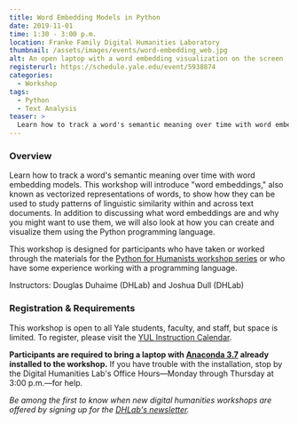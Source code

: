 ```yaml
---
title: Word Embedding Models in Python
date: 2019-11-01
time: 1:30 - 3:00 p.m.
location: Franke Family Digital Humanities Laboratory
thumbnail: /assets/images/events/word-embedding_web.jpg
alt: An open laptop with a word embedding visualization on the screen
registerurl: https://schedule.yale.edu/event/5938874
categories:
  - Workshop
tags:
  - Python
  - Text Analysis
teaser: >
  Learn how to track a word's semantic meaning over time with word embedding models. This workshop will introduce "word embeddings," also known as vectorized representations of words, to show how they can be used to study patterns of linguistic similarity within and across text documents.
---
```


### Overview
Learn how to track a word's semantic meaning over time with word embedding models. This workshop will introduce "word embeddings," also known as vectorized representations of words, to show how they can be used to study patterns of linguistic similarity within and across text documents. In addition to discussing what word embeddings are and why you might want to use them, we will also look at how you can create and visualize them using the Python programming language.

This workshop is designed for participants who have taken or worked through the materials for the <a href='https://yale.app.box.com/v/python-dhlab' target='_blank'>Python for Humanists workshop series</a> or who have some experience working with a programming language. 

Instructors: Douglas Duhaime (DHLab) and Joshua Dull (DHLab)

### Registration & Requirements
This workshop is open to all Yale students, faculty, and staff, but space is limited. To register, please visit the <a href='https://schedule.yale.edu/event/5938874' target='_blank'>YUL Instruction Calendar</a>.

**Participants are required to bring a laptop with <a href='https://www.anaconda.com/distribution/' target='_blank'>Anaconda 3.7</a> already installed to the workshop.** If you have trouble with the installation, stop by the Digital Humanities Lab's Office Hours—Monday through Thursday at 3:00 p.m.—for help.

*Be among the first to know when new digital humanities workshops are offered by signing up for the <a href='https://subscribe.yale.edu/browse?search=digital+humanities' target='_blank'>DHLab's newsletter</a>.*